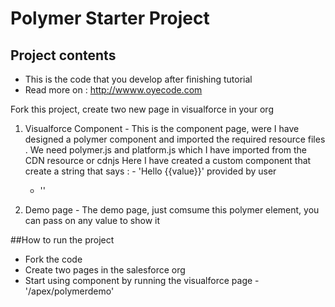 # Polymer Starter Project
## Project contents
- This is the code that you develop after finishing tutorial
- Read more on : http://wwww.oyecode.com

Fork this project, create two new page in visualforce in your org 


1. Visualforce Component -
   This is the component page, were I have designed a polymer component and imported the required resource files
   . We need polymer.js and platform.js which I have imported from the CDN resource or cdnjs
   Here I have created a custom component that create  a string that says : - 'Hello {{value}}' provided by user
   - '<test-elem name="World"></test-elem>'


2. Demo page - 
   The demo page, just comsume this polymer element, you can pass on any value to show it



##How to run the project 

- Fork the code
- Create two pages in the salesforce org
- Start using component by running the visualforce page  -  '<instacename>/apex/polymerdemo'
